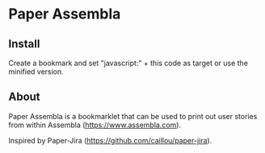 Paper Assembla
==============

Install
-------
Create a bookmark and set "javascript:" + this code as target or use the minified version.

About
-----
Paper Assembla is a bookmarklet that can be used to print out user stories from within Assembla (https://www.assembla.com).

Inspired by Paper-Jira (https://github.com/caillou/paper-jira).
